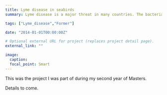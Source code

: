 ```yaml
---
title: Lyme disease in seabirds
summary: Lyme disease is a major threat in many countries. The bacteria responsible for it is mainly transmitted by ticks feeding on mammals. We studied the role of seabirds as reservoir.

tags: ["Lyme_disease","Former"]

date: "2014-01-01T00:00:00Z"

# Optional external URL for project (replaces project detail page).
external_link: ""

image:
  caption:
  focal_point: Smart
---
```


This was the project I was part of during my second year of Masters.  

Details to come.

